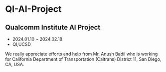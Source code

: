 # QI-AI-Project

## Qualcomm Institute AI Project
- 2024.01.10 ~ 2024.02.18
- QI,UCSD

We really appreciate efforts and help from Mr. Anush Badii who is working for California Department of Transportation (Caltrans) District 11, San Diego, CA, USA.
